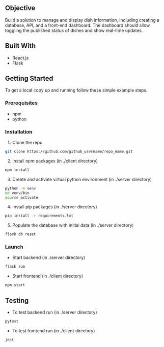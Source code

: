 ## Objective

Build a solution to manage and display dish information, including creating a database, API, and a front-end dashboard. The dashboard should allow toggling the published status of dishes and show real-time updates.

## Built With

- React.js
- Flask

## Getting Started

To get a local copy up and running follow these simple example steps.

### Prerequisites

- npm
- python

### Installation

1. Clone the repo
```sh
git clone https://github.com/github_username/repo_name.git
```
2. Install npm packages (in ./client directory)
```sh
npm install
```
3. Create and activate virtual python environment (in ./server directory)
```sh
python -m venv
cd venv/bin
source activate
```
4. Install pip packages (in ./server directory)
```sh
pip install -r requirements.txt
```
5. Populate the database with initial data (in ./server directory)
```sh
flask db reset
```

### Launch

- Start backend (in ./server directory)
```sh
flask run
```

- Start frontend (in ./client directory)
```sh
npm start
```

## Testing

- To test backend run (in ./server directory)
```sh
pytest
```
- To test frontend run (in ./client directory)
```sh
jest
```
